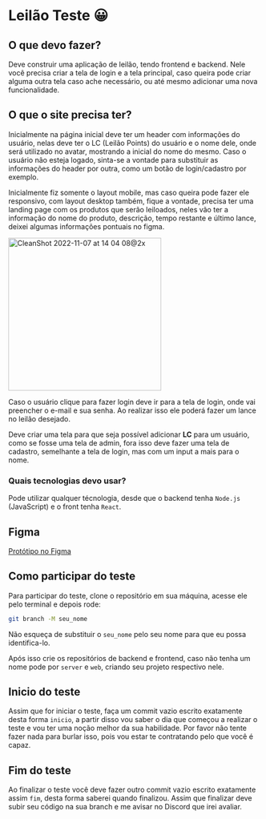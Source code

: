 # Leilão Teste 😀

## O que devo fazer?
Deve construir uma aplicação de leilão, tendo frontend e backend. Nele você precisa criar a tela de login e a tela principal, caso queira pode criar alguma outra tela caso ache necessário, ou até mesmo adicionar uma nova funcionalidade.

## O que o site precisa ter?
Inicialmente na página inicial deve ter um header com informações do usuário, nelas deve ter o LC (Leilão Points) do usuário e o nome dele, onde será utilizado no avatar, mostrando a inicial do nome do mesmo. Caso o usuário não esteja logado, sinta-se a vontade para substituir as informações do header por outra, como um botão de login/cadastro por exemplo.

Inicialmente fiz somente o layout mobile, mas caso queira pode fazer ele responsivo, com layout desktop também, fique a vontade, precisa ter uma landing page com os produtos que serão leiloados, neles vão ter a informação do nome do produto, descrição, tempo restante e último lance, deixei algumas informações pontuais no figma.

<img width="305" alt="CleanShot 2022-11-07 at 14 04 08@2x" src="https://user-images.githubusercontent.com/61637710/200370748-3cf12958-a02b-42ba-b332-baf6100f7170.png">

Caso o usuário clique para fazer login deve ir para a tela de login, onde vai preencher o e-mail e sua senha. Ao realizar isso ele poderá fazer um lance no leilão desejado.

Deve criar uma tela para que seja possível adicionar **LC** para um usuário, como se fosse uma tela de admin, fora isso deve fazer uma tela de cadastro, semelhante a tela de login, mas com um input a mais para o nome.

### Quais tecnologias devo usar?

Pode utilizar qualquer técnologia, desde que o backend tenha `Node.js` (JavaScript) e o front tenha `React`.

## Figma

[Protótipo no   Figma](https://www.figma.com/file/j09y6DJTxpLn2iCEAbmtYj/Untitled?node-id=0%3A1)


## Como participar do teste
Para participar do teste, clone o repositório em sua máquina, acesse ele pelo terminal e depois rode:

```sh
git branch -M seu_nome
```

Não esqueça de substituir o `seu_nome` pelo seu nome para que eu possa identifica-lo.

Após isso crie os repositórios de backend e frontend, caso não tenha um nome pode por `server` e `web`, criando seu projeto respectivo nele.

## Inicio do teste
Assim que for iniciar o teste, faça um commit vazio escrito exatamente desta forma `inicio`, a partir disso vou saber o dia que começou a realizar o teste e vou ter uma noção melhor da sua habilidade. Por favor não tente fazer nada para burlar isso, pois vou estar te contratando pelo que você é capaz.

## Fim do teste
Ao finalizar o teste você deve fazer outro commit vazio escrito exatamente assim `fim`, desta forma saberei quando finalizou. Assim que finalizar deve subir seu código na sua branch e me avisar no Discord que irei avaliar.
